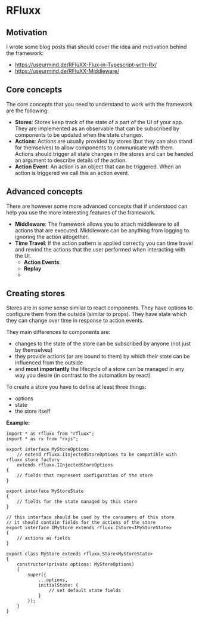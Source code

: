 # RFluxx

## Motivation

I wrote some blog posts that should cover the idea and motivation behind the framework:

- https://useurmind.de/RFluXX-Flux-in-Typescript-with-Rx/
- https://useurmind.de/RFluXX-Middleware/

## Core concepts

The core concepts that you need to understand to work with the framework are the following:

- __Stores__: Stores keep track of the state of a part of the UI of your app. They are implemented as an observable that can be subscribed by components to be updated when the state changes.
- __Actions__: Actions are usually provided by stores (but they can also stand for themselves) to allow components to communicate with them. Actions should trigger all state changes in the stores and can be handed an argument to describe details of the action.
- **Action Event**: An action is an object that can be triggered. When an action is triggered we call this an action event.

## Advanced concepts

There are however some more advanced concepts that if understood can help you use the more interesting features of the framework.

- __Middleware__: The framework allows you to attach middleware to all actions that are executed. Middleware can be anything from logging to ignoring the action altogether.
- __Time Travel__: If the action pattern is applied correctly you can time travel and rewind the actions that the user performed when interacting with the UI.
    - __Action Events__:
    - __Replay__
    - 

## Creating stores

Stores are in some sense similar to react components. They have options to configure them from the outside (similar to props). They have state which they can change over time in response to action events.

They main differences to components are:

- changes to the state of the store can be subscribed by anyone (not just by themselves)
- they provide actions (or are bound to them) by which their state can be influenced from the outside
- and **most importantly** the lifecycle of a store can be managed in any way you desire (in contrast to the automatism by react)

To create a store you have to define at least three things:

- options
- state
- the store itself

**Example:**

    import * as rfluxx from "rfluxx";
    import * as rx from "rxjs";

    export interface MyStoreOptions 
        // extend rfluxx.IInjectedStoreOptions to be compatible with rfluxx store factory
        extends rfluxx.IInjectedStoreOptions
    {
        // fields that represent configuration of the store
    }

    export interface MyStoreState
    {
        // fields for the state managed by this store
    }

    // this interface should be used by the consumers of this store
    // it should contain fields for the actions of the store
    export interface IMyStore extends rfluxx.IStore<IMyStoreState>
    {
        // actions as fields
    }

    export class MyStore extends rfluxx.Store<MyStoreState>
    {
        constructor(private options: MyStoreOptions)
        {
            super({
                ...options,
                initialState: {
                    // set default state fields
                }
            });
        }
    }